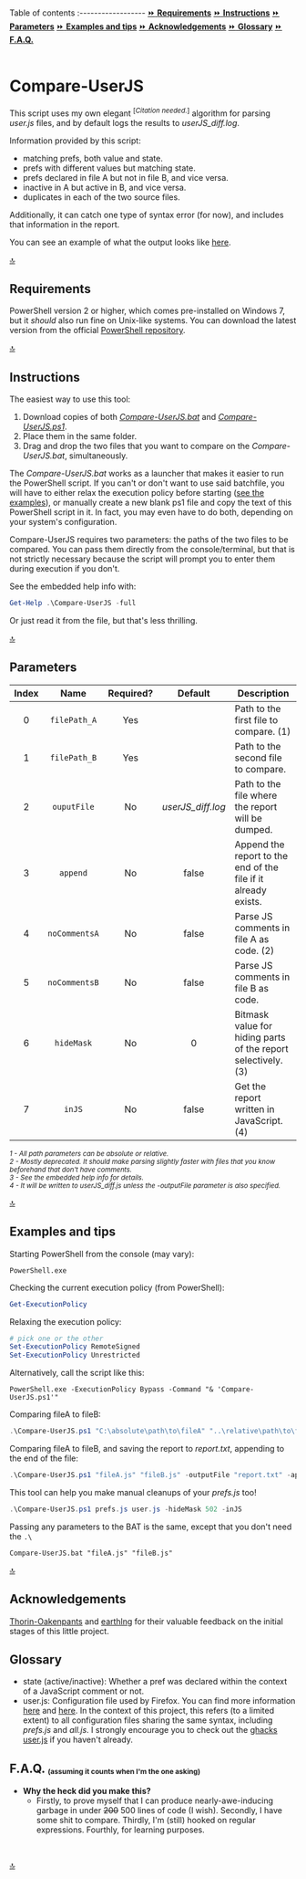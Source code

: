 Table of contents
:------------------
[:fast_forward: **Requirements**][2]
[:fast_forward: **Instructions**][3]
[:fast_forward: **Parameters**][4]
[:fast_forward: **Examples and tips**][5]
[:fast_forward: **Acknowledgements**][6]
[:fast_forward: **Glossary**][7]
[:fast_forward: **F.A.Q.**][8]
<br><br>


 Compare-UserJS
================

This script uses my own elegant <sup>[<i>Citation needed.</i>]</sup>  algorithm for parsing *user.js* files, and by default logs the results to *userJS_diff.log*.

Information provided by this script:

- matching prefs, both value and state.
- prefs with different values but matching state.
- prefs declared in file A but not in file B, and vice versa.
- inactive in A but active in B, and vice versa.
- duplicates in each of the two source files.

Additionally, it can catch one type of syntax error (for now), and includes that information in the report.

You can see an example of what the output looks like [here](userJS_diff.log).

[:top:][1]


 Requirements
---------------

PowerShell version 2 or higher, which comes pre-installed on Windows 7, but it *should* also run fine on Unix-like systems. You can download the latest version from the official [PowerShell repository][ps].

[:top:][1]


 Instructions
---------------

The easiest way to use this tool:
1. Download copies of both [*Compare-UserJS.bat*][bat] and [*Compare-UserJS.ps1*][ps1].
2. Place them in the same folder.
3. Drag and drop the two files that you want to compare on the *Compare-UserJS.bat*, simultaneously.

The *Compare-UserJS.bat* works as a launcher that makes it easier to run the PowerShell script. If you can't or don't want to use said batchfile, you will have to either relax the execution policy before starting ([see the examples][5]), or manually create a new blank ps1 file and copy the text of this PowerShell script in it. In fact, you may even have to do both, depending on your system's configuration.

Compare-UserJS requires two parameters: the paths of the two files to be compared. You can pass them directly from the console/terminal, but that is not strictly necessary because the script will prompt you to enter them during execution if you don't.

See the embedded help info with:
```PowerShell
Get-Help .\Compare-UserJS -full
```

Or just read it from the file, but that's less thrilling.

[:top:][1]


 Parameters
--------------

|**Index** |   **Name**    | **Required?** |    **Default**    |                        **Description**                        |
|:--------:|:-------------:|:-------------:|:-----------------:|---------------------------------------------------------------|
|    0     | `filePath_A`  |      Yes      |                   | Path to the first file to compare. (1)                        |
|    1     | `filePath_B`  |      Yes      |                   | Path to the second file to compare.                           |
|    2     |  `ouputFile`  |      No       | *userJS_diff.log* | Path to the file where the report will be dumped.             |
|    3     |   `append`    |      No       |       false       | Append the report to the end of the file if it already exists.|
|    4     | `noCommentsA` |      No       |       false       | Parse JS comments in file A as code. (2)                      |
|    5     | `noCommentsB` |      No       |       false       | Parse JS comments in file B as code.                          |
|    6     |  `hideMask`   |      No       |         0         | Bitmask value for hiding parts of the report selectively. (3) |
|    7     |    `inJS`     |      No       |       false       | Get the report written in JavaScript. (4)                     |

<sub><em>
  1 - All path parameters can be absolute or relative. <br>
  2 - Mostly deprecated. It should make parsing slightly faster with files that you know beforehand that don't have comments. <br> 
  3 - See the embedded help info for details. <br>
  4 - It will be written to userJS_diff.js unless the -outputFile parameter is also specified.
</em></sub>

[:top:][1]


 Examples and tips
-------------------

Starting PowerShell from the console (may vary):
```Batchfile
PowerShell.exe
```

Checking the current execution policy (from PowerShell):
```PowerShell
Get-ExecutionPolicy
```

Relaxing the execution policy:
```PowerShell
# pick one or the other
Set-ExecutionPolicy RemoteSigned
Set-ExecutionPolicy Unrestricted
```

Alternatively, call the script like this:
```Shell
PowerShell.exe -ExecutionPolicy Bypass -Command "& 'Compare-UserJS.ps1'"
```

Comparing fileA to fileB:
```PowerShell
.\Compare-UserJS.ps1 "C:\absolute\path\to\fileA" "..\relative\path\to\fileB"
```

Comparing fileA to fileB, and saving the report to *report.txt*, appending to the end of the file:
```PowerShell
.\Compare-UserJS.ps1 "fileA.js" "fileB.js" -outputFile "report.txt" -append
```

This tool can help you make manual cleanups of your *prefs.js* too!
```PowerShell
.\Compare-UserJS.ps1 prefs.js user.js -hideMask 502 -inJS
```

Passing any parameters to the BAT is the same, except that you don't need the `.\`
```Batchfile
Compare-UserJS.bat "fileA.js" "fileB.js"
```

[:top:][1]


 Acknowledgements
-------------------
[Thorin-Oakenpants][p] and [earthlng][e] for their valuable feedback on the initial stages of this little project.


 Glossary
-----------
- state (active/inactive): Whether a pref was declared within the context of a JavaScript comment or not.
- user.js: Configuration file used by Firefox. You can find more information [here][article] and [here][wiki]. In the context of this project, this refers (to a limited extent) to all configuration files sharing the same syntax, including *prefs.js* and *all.js*. I strongly encourage you to check out the [ghacks user.js][g-u.js] if you haven't already.


 F.A.Q. <sub><sup><sub>(assuming it counts when I'm the one asking)<sub></sup></sub>
----------------------------

- **Why the heck did you make this?**
    - Firstly, to prove myself that I can produce nearly-awe-inducing garbage in under ~~200~~ 500 lines of code (I wish). Secondly, I have some shit to compare. Thirdly, I'm (still) hooked on regular expressions. Fourthly, for learning purposes.
<br>

[:top:][1]


[1]: https://github.com/claustromaniac/Compare-UserJS#introduction
[2]: https://github.com/claustromaniac/Compare-UserJS#requirements
[3]: https://github.com/claustromaniac/Compare-UserJS#instructions
[4]: https://github.com/claustromaniac/Compare-UserJS#parameters
[5]: https://github.com/claustromaniac/Compare-UserJS#examples-and-tips
[6]: https://github.com/claustromaniac/Compare-UserJS#acknowledgements
[7]: https://github.com/claustromaniac/Compare-UserJS#glossary
[8]: https://github.com/claustromaniac/Compare-UserJS#faq-assuming-it-counts-when-im-the-one-asking

[article]: https://developer.mozilla.org/en-US/docs/Mozilla/Preferences/A_brief_guide_to_Mozilla_preferences
[bat]: https://raw.githubusercontent.com/claustromaniac/Compare-UserJS/master/Compare-UserJS.bat
[ps1]: https://raw.githubusercontent.com/claustromaniac/Compare-UserJS/master/Compare-UserJS.ps1
[g-u.js]: https://github.com/ghacksuserjs/ghacks-user.js
[ps]: https://github.com/PowerShell/PowerShell
[wiki]: https://github.com/ghacksuserjs/ghacks-user.js/wiki/1.1-Overview#small_orange_diamond-what-is-it-what-does-it-do-and-why-would-i-want-one

[p]: https://github.com/Thorin-Oakenpants
[e]: https://github.com/earthlng